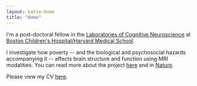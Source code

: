 ```yaml
---
layout: katie-home
title: "Home"
---
```



I'm a post-doctoral fellow in the [Laboratories of Cognitive Neuroscience](www.ling.upenn.edu) at [Boston Children's Hospital/Harvard Medical School]().  

I investigate how poverty -- and the biological and psychosocial hazards accompanying it -- affects brain structure and function using MRI modalities. You can read more about the project [here](https://www.lcn-bean.org) and in [Nature](https://www.nature.com/news/how-poverty-affects-the-brain-1.22280).

Please view my CV [here](https://georgetown.box.com/s/6m7rd6txxt4mm0qeuenp7gaymmpza3ka).

<!--stackedit_data:
eyJoaXN0b3J5IjpbLTYxOTc0MjMyOCwxODcwOTgyMzI2LDc4Nz
Q2NjY0N119
-->
